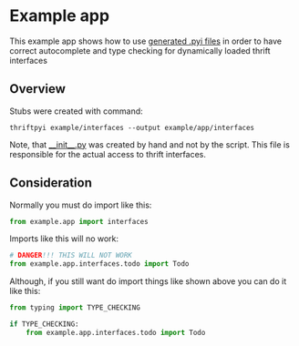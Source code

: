 # Example app

This example app shows how to use [generated .pyi files](app/interfaces)
in order to have correct autocomplete and type checking for dynamically loaded thrift interfaces

## Overview

Stubs were created with command:

    thriftpyi example/interfaces --output example/app/interfaces

Note, that [\_\_init__.py](app/interfaces/__init__.py) was created by hand and not by the script.
This file is responsible for the actual access to thrift interfaces.

## Consideration

Normally you must do import like this:
```python
from example.app import interfaces
```

Imports like this will no work:
```python
# DANGER!!! THIS WILL NOT WORK
from example.app.interfaces.todo import Todo
```

Although, if you still want do import things like shown above you can do it like this:
```python
from typing import TYPE_CHECKING

if TYPE_CHECKING:
    from example.app.interfaces.todo import Todo
```
